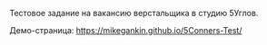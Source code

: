 Тестовое задание на вакансию верстальщика в студию 5Углов. 

Демо-страница: https://mikegankin.github.io/5Conners-Test/
